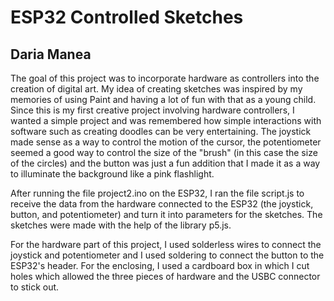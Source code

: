 
# ESP32 Controlled Sketches

## Daria Manea

The goal of this project was to incorporate hardware as controllers into the creation of digital art. My idea of creating sketches was inspired by my memories of using Paint and having a lot of fun with that as a young child. Since this is my first creative project involving hardware controllers, I wanted a simple project and was remembered how simple interactions with software such as creating doodles can be very entertaining. The joystick made sense as a way to control the motion of the cursor, the potentiometer seemed a good way to control the size of the "brush" (in this case the size of the circles) and the button was just a fun addition that I made it as a way to illuminate the background like a pink flashlight. 

 After running the file project2.ino on the ESP32, I ran the file script.js to receive the data from the hardware connected to the ESP32 (the joystick, button, and potentiometer) and turn it into parameters for the sketches. The sketches were made with the help of the library p5.js. 

 For the hardware part of this project, I used solderless wires to connect the joystick and potentiometer and I used soldering to connect the button to the ESP32's header. For the enclosing, I used a cardboard box in which I cut holes which allowed the three pieces of hardware and the USBC connector to stick out. 

 